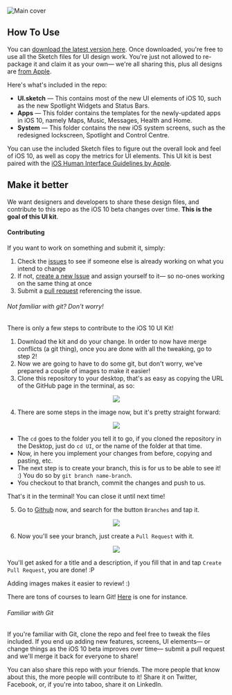 ![Main cover](https://github.com/iOS10-KIT/Website/blob/master/resources/cover.png)

## How To Use

You can [download the latest version here](https://github.com/iOS10-KIT/UI/archive/master.zip). Once downloaded, you're free to use all the Sketch files for UI design work. You're just not allowed to re-package it and claim it as your own— we're all sharing this, plus all designs are [from Apple](http://www.apple.com/ios/ios10-preview/).

Here's what's included in the repo:

- **UI.sketch** — This contains most of the new UI elements of iOS 10, such as the new Spotlight Widgets and Status Bars.
- **Apps** — This folder contains the templates for the newly-updated apps in iOS 10, namely Maps, Music, Messages, Health and Home.
- **System** — This folder contains the new iOS system screens, such as the redesigned lockscreen, Spotlight and Control Centre.

You can use the included Sketch files to figure out the overall look and feel of iOS 10, as well as copy the metrics for UI elements. This UI kit is best paired with the [iOS Human Interface Guidelines by Apple](https://developer.apple.com/ios/human-interface-guidelines/).

## Make it better

We want designers and developers to share these design files, and contribute to this repo as the iOS 10 beta changes over time. **This is the goal of this UI kit**.

#### Contributing

If you want to work on something and submit it, simply:

1. Check the [issues](https://github.com/iOS10-KIT/UI/issues) to see if someone else is already working on what you intend to change
2. If not, [create a new Issue](https://github.com/iOS10-KIT/UI/issues/new) and assign yourself to it— so no-ones working on the same thing at once
3. Submit a [pull request](https://github.com/iOS10-KIT/UI/compare) referencing the issue.

###### Not familiar with git? Don't worry!

There is only a few steps to contribute to the iOS 10 UI Kit!

1. Download the kit and do your change. In order to now have merge conflicts (a git thing), once you are done with all the tweaking, go to step 2!
2. Now we are going to have to do some git, but don't worry, we've prepared a couple of images to make it easier!
3. Clone this repository to your desktop, that's as easy as copying the URL of the GitHub page in the terminal, as so:

<div align = "center">
<img src="https://github.com/iOS10-KIT/Website/blob/master/resources/git/first.png" />
</div>

4. There are some steps in the image now, but it's pretty straight forward:

<div align = "center">
<img src="https://github.com/iOS10-KIT/Website/blob/master/resources/git/second.png" />
</div>

- The `cd` goes to the folder you tell it to go, if you cloned the repository in the Desktop, just do `cd UI`, or the name of the folder at that time.
- Now, in here you implement your changes from before, copying and pasting, etc.
- The next step is to create your branch, this is for us to be able to see it! :) You do so by `git branch name-branch`.
- You checkout to that branch, commit the changes and push to us.

That's it in the terminal! You can close it until next time!

5. Go to [Github](https://github.com/iOS10-KIT/UI) now, and search for the button `Branches` and tap it.

<div align = "center">
<img src="https://github.com/iOS10-KIT/Website/blob/master/resources/git/third.png" />
</div>

6. Now you'll see your branch, just create a `Pull Request` with it.

<div align = "center">
<img src="https://github.com/iOS10-KIT/Website/blob/master/resources/git/fourth.png" />
</div>

You'll get asked for a title and a description, if you fill that in and tap `Create Pull Request`, you are done! :P

Adding images makes it easier to review! :)

There are tons of courses to learn Git! [Here](http://code.tutsplus.com/tutorials/git-for-designers--pre-54689) is one for instance.

###### Familiar with Git

If you're familiar with Git, clone the repo and feel free to tweak the files included. If you end up adding new features, screens, UI elements— or change things as the iOS 10 beta improves over time— submit a pull request and we'll merge it back for everyone to share!

You can also share this repo with your friends. The more people that know about this, the more people will contribute to it! Share it on Twitter, Facebook, or, if you're into taboo, share it on LinkedIn.
